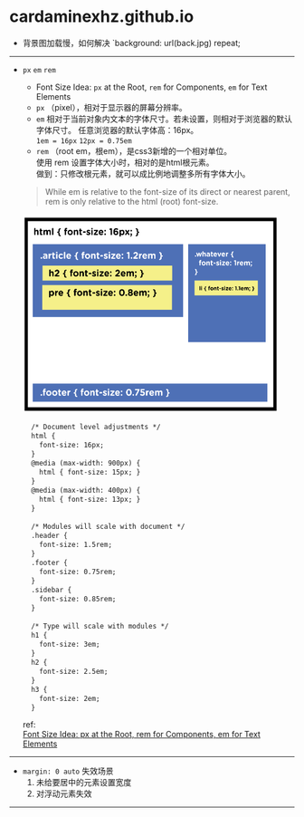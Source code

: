 # cardaminexhz.github.io

* 背景图加载慢，如何解决 `background: url(back.jpg) repeat;

***

* `px` `em` `rem`
    + Font Size Idea: `px` at the Root, `rem` for Components, `em` for Text Elements
    + `px` （pixel），相对于显示器的屏幕分辨率。
    + `em` 相对于当前对象内文本的字体尺寸。若未设置，则相对于浏览器的默认字体尺寸。
        任意浏览器的默认字体高：16px。  
        `1em = 16px` `12px = 0.75em`
    + `rem` （root em，根em），是css3新增的一个相对单位。   
        使用 rem 设置字体大小时，相对的是html根元素。  
        做到：只修改根元素，就可以成比例地调整多所有字体大小。
    
    > While em is relative to the font-size of its direct or nearest parent, rem is only relative to the html (root) font-size.
    
    <img src="font-size.png" width="450px" height="350px">
    
        /* Document level adjustments */
        html {
          font-size: 16px;
        }
        @media (max-width: 900px) {
          html { font-size: 15px; }
        }
        @media (max-width: 400px) {
          html { font-size: 13px; }
        }
        
        /* Modules will scale with document */
        .header {
          font-size: 1.5rem;
        }
        .footer {
          font-size: 0.75rem;
        }
        .sidebar {
          font-size: 0.85rem;
        }
        
        /* Type will scale with modules */
        h1 {
          font-size: 3em;
        }
        h2 {
          font-size: 2.5em;
        }
        h3 {
          font-size: 2em;
        }
        
    ref:  
    [Font Size Idea: px at the Root, rem for Components, em for Text Elements](https://css-tricks.com/rems-ems/)

***

* `margin: 0 auto` 失效场景
    1. 未给要居中的元素设置宽度
    2. 对浮动元素失效


***


